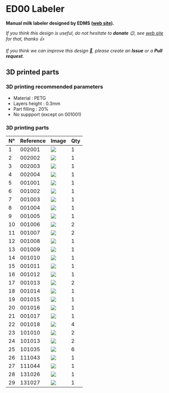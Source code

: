 # ED00 Labeler

**Manual milk labeler designed by EDMS ([web site](https://www.ed-ms.fr)).**

*If you think this design is useful, do not hesitate to **donate** :wink:, see [web site](https://www.ed-ms.fr) for that, thanks :+1:*

*If you think we can improve this design :monocle_face:, please create an **Issue** or a **Pull request**.*

## 3D printed parts

### 3D printing recommended parameters
- Material : PETG
- Layers height : 0.3mm
- Part filling : 20%
- No suppport (except on 001001)



### 3D printing parts
| N° | Reference  |Image          | Qty |
| -- | ---------- | ---           | --- |
| 1  | 002001     |![](002001.jpg)| 1   |
| 2  | 002002     |![](002002.jpg)| 1   |
| 3  | 002003     |![](002003.jpg)| 1   |
| 4  | 002004     |![](002004.jpg)| 1   |
| 5  | 001001     |![](001001.jpg)| 1   |
| 6  | 001002     |![](001002.jpg)| 1   |
| 7  | 001003     |![](001003.jpg)| 1   |
| 8  | 001004     |![](001004.jpg)| 1   |
| 9  | 001005     |![](001005.jpg)| 1   |
| 10 | 001006     |![](001006.jpg)| 2   |
| 11 | 001007     |![](001007.jpg)| 2   |
| 12 | 001008     |![](001008.jpg)| 1   |
| 13 | 001009     |![](001009.jpg)| 1   |
| 14 | 001010     |![](001010.jpg)| 1   |
| 15 | 001011     |![](001011.jpg)| 1   |
| 16 | 001012     |![](001012.jpg)| 1   |
| 17 | 001013     |![](001013.jpg)| 2   |
| 18 | 001014     |![](001014.jpg)| 1   |
| 19 | 001015     |![](001015.jpg)| 1   |
| 20 | 001016     |![](001016.jpg)| 1   |
| 21 | 001017     |![](001017.jpg)| 1   |
| 22 | 001018     |![](001018.jpg)| 4   |
| 23 | 101010     |![](101010.jpg)| 2   |
| 24 | 101013     |![](101013.jpg)| 2   |
| 25 | 101035     |![](101035.jpg)| 6   |
| 26 | 111043     |![](111043.jpg)| 1   |
| 27 | 111044     |![](111044.jpg)| 1   |
| 28 | 131026     |![](131026.jpg)| 1   |
| 29 | 131027     |![](131027.jpg)| 1   |

